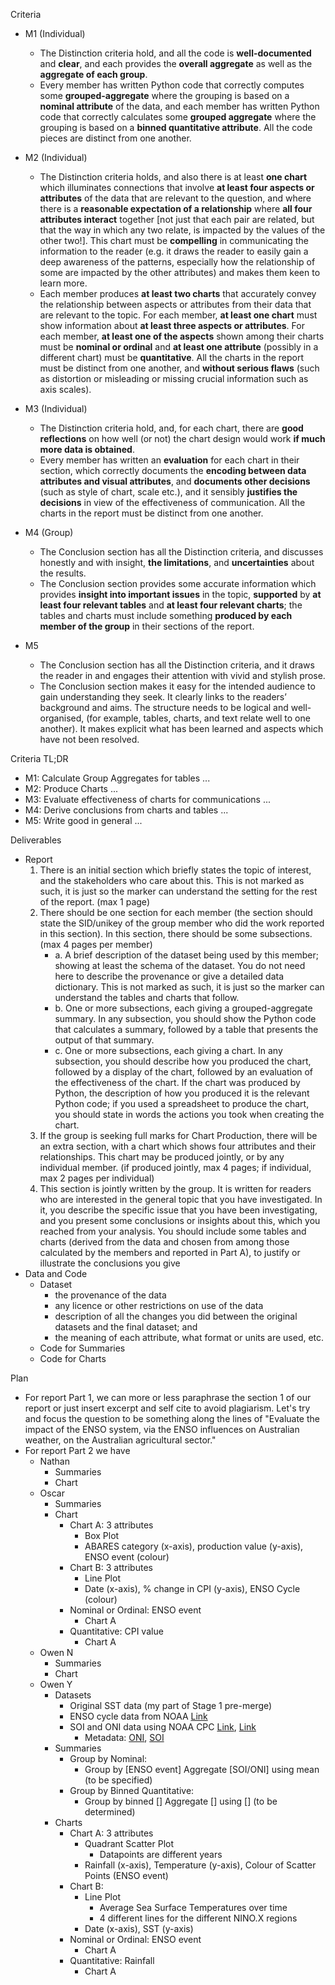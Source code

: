 Criteria
- M1 (Individual)
    - The Distinction criteria hold, and all the code is **well-documented** and **clear**, and each provides the **overall aggregate** as well as the **aggregate of each group**.
    - Every member has written Python code that correctly computes some **grouped-aggregate** where the grouping is based on a **nominal attribute** of the data, and each member has written Python code that correctly calculates some **grouped aggregate** where the grouping is based on a **binned quantitative attribute**. All the code pieces are distinct from one another.

- M2 (Individual)
    - The Distinction criteria holds, and also there is at least **one chart** which illuminates connections that involve **at least four aspects or attributes** of the data that are relevant to the question, and where there is a **reasonable expectation of a relationship** where **all four attributes interact** together [not just that each pair are related, but that the way in which any two relate, is impacted by the values of the other two!]. This chart must be **compelling** in communicating the information to the reader (e.g. it draws the reader to easily gain a deep awareness of the patterns, especially how the relationship of some are impacted by the other attributes) and makes them keen to learn more.
    - Each member produces **at least two charts** that accurately convey the relationship between aspects or attributes from their data that are relevant to the topic. For each member, **at least one chart** must show information about **at least three aspects or attributes**. For each member, **at least one of the aspects** shown among their charts must be **nominal or ordinal** and **at least one attribute** (possibly in a different chart) must be **quantitative**. All the charts in the report must be distinct from one another, and **without serious flaws** (such as distortion or misleading or missing crucial information such as axis scales).
- M3 (Individual)
    - The Distinction criteria hold, and, for each chart, there are **good reflections** on how well (or not) the chart design would work **if much more data is obtained**.
    - Every member has written an **evaluation** for each chart in their section, which correctly documents the **encoding between data attributes and visual attributes**, and **documents other decisions** (such as style of chart, scale etc.), and it sensibly **justifies the decisions** in view of the effectiveness of communication. All the charts in the report must be distinct from one another.
- M4 (Group)
    - The Conclusion section has all the Distinction criteria, and discusses honestly and with insight, **the limitations**, and **uncertainties** about the results.
    - The Conclusion section provides some accurate information which provides **insight into important issues** in the topic, **supported** by **at least four relevant tables** and **at least four relevant charts**; the tables and charts must include something **produced by each member of the group** in their sections of the report.
- M5 
    - The Conclusion section has all the Distinction criteria, and it draws the reader in and engages their attention with vivid and stylish prose.
    - The Conclusion section makes it easy for the intended audience to gain understanding they seek. It clearly links to the readers’ background and aims. The structure needs to be logical and well-organised, (for example, tables, charts, and text relate well to one another). It makes explicit what has been learned and aspects which have not been resolved.

Criteria TL;DR
- M1: Calculate Group Aggregates for tables ...
- M2: Produce Charts ...
- M3: Evaluate effectiveness of charts for communications ...
- M4: Derive conclusions from charts and tables ...
- M5: Write good in general ...

Deliverables
- Report
    1. There is an initial section which briefly states the topic of interest, and the stakeholders who care about this. This is not marked as such, it is just so the marker can understand the setting for the rest of the report. (max 1 page)
    2. There should be one section for each member (the section should state the SID/unikey of the group member who did the work reported in this section). In this section, there should be some subsections. (max 4 pages per member)
        - a. A brief description of the dataset being used by this member; showing at least the schema of the dataset. You do not need here to describe the provenance or give a detailed data dictionary. This is not marked as such, it is just so the marker can understand the tables and charts that follow.
        - b. One or more subsections, each giving a grouped-aggregate summary. In any subsection, you should show the Python code that calculates a summary, followed by a table that presents the output of that summary.
        - c. One or more subsections, each giving a chart. In any subsection, you should describe how you produced the chart, followed by a display of the chart, followed by an evaluation of the effectiveness of the chart. If the chart was produced by Python, the description of how you produced it is the relevant Python code; if you used a spreadsheet to produce the chart, you should state in words the actions you took when creating the chart.
    3. If the group is seeking full marks for Chart Production, there will be an extra section, with a chart which shows four attributes and their relationships. This chart may be produced jointly, or by any individual member. (if produced jointly, max 4 pages; if individual, max 2 pages per individual)
    4. This section is jointly written by the group. It is written for readers who are interested in the general topic that you have investigated. In it, you describe the specific issue that you have been investigating, and you present some conclusions or insights about this, which you reached from your analysis. You should include some tables and charts (derived from the data and chosen from among those calculated by the members and reported in Part A), to justify or illustrate the conclusions you give
- Data and Code
    - Dataset
        - the provenance of the data
        - any licence or other restrictions on use of the data
        - description of all the changes you did between the original datasets and the final dataset; and
        - the meaning of each attribute, what format or units are used, etc.
    - Code for Summaries
    - Code for Charts

Plan
- For report Part 1, we can more or less paraphrase the section 1 of our report or just insert excerpt and self cite to avoid plagiarism. Let's try and focus the question to be something along the lines of "Evaluate the impact of the ENSO system, via the ENSO influences on Australian weather, on the Australian agricultural sector."
- For report Part 2 we have
    - Nathan
        - Summaries
        - Chart
    - Oscar
        - Summaries
        - Chart
            - Chart A: 3 attributes
                - Box Plot
                - ABARES category (x-axis), production value (y-axis), ENSO event (colour)
            - Chart B: 3 attributes
                - Line Plot
                - Date (x-axis), % change in CPI (y-axis), ENSO Cycle (colour)
            - Nominal or Ordinal: ENSO event
                - Chart A
            - Quantitative: CPI value
                - Chart A
    - Owen N
        - Summaries
        - Chart
    - Owen Y
        - Datasets
            - Original SST data (my part of Stage 1 pre-merge)
            - ENSO cycle data from NOAA [Link](https://psl.noaa.gov/enso/) 
            - SOI and ONI data using NOAA CPC [Link](https://www.cpc.ncep.noaa.gov/data/indices/oni.ascii.txt), [Link](https://www.cpc.ncep.noaa.gov/data/indices/soi)
                - Metadata: [ONI](https://data.noaa.gov/dataset/dataset/climate-prediction-center-cpcoceanic-nino-index/resource/466b8e88-5aea-476a-af49-285e88abc08e), [SOI](https://data.noaa.gov/dataset/dataset/climate-prediction-center-southern-oscillation-index/resource/6aade4a9-641f-42ce-8c76-10369ed3a190)
        - Summaries
            - Group by Nominal: 
                - Group by \[ENSO event\] Aggregate \[SOI/ONI\] using mean (to be specified)
            - Group by Binned Quantitative: 
                - Group by binned \[\] Aggregate \[\] using \[\] (to be determined)
        - Charts
            - Chart A: 3 attributes
                - Quadrant Scatter Plot
                    - Datapoints are different years
                - Rainfall (x-axis), Temperature (y-axis), Colour of Scatter Points (ENSO event)
            - Chart B: 
                - Line Plot
                    - Average Sea Surface Temperatures over time 
                    - 4 different lines for the different NINO.X regions
                - Date (x-axis), SST (y-axis)
            - Nominal or Ordinal: ENSO event
                - Chart A
            - Quantitative: Rainfall
                - Chart A

